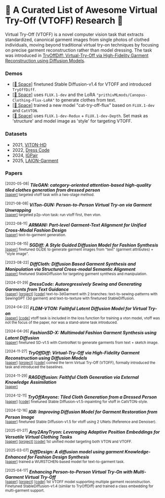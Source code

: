 # 🌟 A Curated List of Awesome Virtual Try-Off (VTOFF) Research 🌟

Virtual Try-Off (VTOFF) is a novel computer vision task that extracts standardized, canonical garment images from single photos of clothed individuals, moving beyond traditional virtual try-on techniques by focusing on precise garment reconstruction rather than model dressing. The task was introduced in [TryOffDiff: Virtual-Try-Off via High-Fidelity Garment Reconstruction using Diffusion Models](https://rizavelioglu.github.io/tryoffdiff).


### Demos
- [[🤗 Space]](https://huggingface.co/spaces/rizavelioglu/tryoffdiff) finetuned Stable Diffusion-v1.4 for VTOFF and introduced `TryOffDiff`.
- [[🤗 Space]](https://huggingface.co/spaces/ginipick/FitGen) uses `FLUX.1-dev` and the LoRA `"prithivMLmods/Canopus-Clothing-Flux-LoRA"` to generate clothes from text.
- [[🤗 Space]](https://huggingface.co/spaces/xiaozaa/cat-try-off-flux) trained a new model "cat-try-off-flux" based on `FLUX.1-dev` and `CatVTON`.
- [[🤗 Space]](https://huggingface.co/spaces/multimodalart/flux-style-shaping) uses `FLUX.1-dev-Redux` + `FLUX.1-dev-Depth`. Set mask as 'structure' and model image as 'style' for targeting VTOFF.


### Datasets
- 2021, [VITON-HD](https://paperswithcode.com/dataset/viton-hd)
- 2022, [Dress Code](https://paperswithcode.com/dataset/dress-code)
- 2024, [IGPair](https://huggingface.co/datasets/IMAGDressing/IGPair)
- 2025, [LAION-Garment](https://huggingface.co/datasets/loooooong/LAION-Garment)


### Papers
<sup>[2020-05-08]</sup> 
***TileGAN: category-oriented attention-based high-quality tiled clothes generation from dressed person***\
<sup>
  [[paper]](https://yuan-gao.net/pdf/NCA2020%20-%20TileGAN.pdf) 
  targeted vtoff task with a two-stage method.
</sup>

<sup>[2021-08-08]</sup> 
***ViTon-GUN: Person-to-Person Virtual Try-on via Garment Unwrapping***\
<sup>
  [[paper]](https://ieeexplore.ieee.org/abstract/document/10944549) 
  targeted p2p-vton task: run vtoff first, then vton.
</sup>

<sup>[2022-08-11]</sup> 
***ARMANI: Part-level Garment-Text Alignment for Unified Cross-Modal Fashion Design***\
<sup>
  [[paper]](https://arxiv.org/abs/2208.05621) 
  text-to-garment generation.
</sup>

<sup>[2023-08-15]</sup> 
***SGDiff: A Style Guided Diffusion Model for Fashion Synthesis***\
<sup>
  [[paper]](https://arxiv.org/abs/2308.07605)
  finetuned GLIDE to generate garment images from "text" (garment attributes) + "style image".
</sup>

<sup>[2023-08-22]</sup> 
***DiffCloth: Diffusion Based Garment Synthesis and Manipulation via Structural Cross-modal Semantic Alignment***\
<sup>
  [[paper]](https://arxiv.org/abs/2308.11206) 
  finetuned StableDiffusion for targeting garment synthesis and manipulation.
</sup>

<sup>[2024-01-29]</sup> 
***DressCode: Autoregressively Sewing and Generating Garments from Text Guidance***\
<sup>
  [[paper]](https://arxiv.org/abs/2401.16465)
  [[project]](https://ihe-kaii.github.io/DressCode/)
  [[code]](https://github.com/IHe-KaiI/DressCode)
  text-to-3dGarment with 2 branches: text-to-sewing-patterns with SewingGPT (3d garment) and text-to-texture with finetuned StableDiffusion.
</sup>

<sup>[2024-04-22]</sup>
***FLDM-VTON: Faithful Latent Diffusion Model for Virtual Try-on***\
<sup>
  [[paper]](https://arxiv.org/abs/2404.14162) 
  [[code]](https://github.com/xiangji-ai/fldm-vton) 
  vtoff task is included in the loss function for training a vton model, vtoff was not the focus of the paper, nor was a stand-alone task introduced.
</sup>

<sup>[2024-04-26]</sup>
***FashionSD-X: Multimodal Fashion Garment Synthesis using Latent Diffusion***\
<sup>
  [[paper]](https://arxiv.org/abs/2404.18591v1)
  finetuned SD-v1.5 with ControlNet to generate garments from text + sketch image.
</sup>

<sup>[2024-11-27]</sup>
***TryOffDiff: Virtual-Try-Off via High-Fidelity Garment Reconstruction using Diffusion Models***\
<sup>
  [[paper]](https://huggingface.co/papers/2411.18350)
  [[project]](https://rizavelioglu.github.io/tryoffdiff)
  [[code]](https://github.com/rizavelioglu/tryoffdiff/)
  coined the term Virtual Try-Off (VTOFF), formally introduced the task and introduced the baselines.
</sup>

<sup>[2024-11-29]</sup>
***RAGDiffusion: Faithful Cloth Generation via External Knowledge Assimilation***\
<sup>
  [[paper]](https://arxiv.org/abs/2411.19528)
</sup>

<sup>[2024-12-11]</sup>
***TryOffAnyone: Tiled Cloth Generation from a Dressed Person***\
<sup>
  [[paper]](https://arxiv.org/abs/2412.08573)
  [[code]](https://github.com/ixarchakos/try-off-anyone)
  finetuned Stable Diffusion-v1.5-inpainting for vtoff in CatVTON-style.
</sup>

<sup>[2024-12-16]</sup>
***IGR: Improving Diffusion Model for Garment Restoration from Person Image***\
<sup>
  [[paper]](https://arxiv.org/abs/2412.11513)
  finetuned Stable Diffusion-v1.5 for vtoff using 2 UNets (Reference and Denoiser).
</sup>

<sup>[2025-01-27]</sup>
***Any2AnyTryon: Leveraging Adaptive Position Embeddings for Versatile Virtual Clothing Tasks***\
<sup>
  [[paper]](https://arxiv.org/abs/2501.15891)
  [[project]](https://logn-2024.github.io/Any2anyTryonProjectPage/)
  [[code]](https://github.com/logn-2024/Any2anyTryon)
  1st unified model targeting both VTON and VTOFF. 
</sup>

<sup>[2025-03-07]</sup>
***DiffDesign: A diffusion model using garment Knowledge-Enhanced for Fashion Design Synthesis***\
<sup>
  [[paper]](https://ieeexplore.ieee.org/document/10889966)
  trained a WURSTCHEN-based model for text-to-garment task.
</sup>

<sup>[2025-04-17]</sup>
***Enhancing Person-to-Person Virtual Try-On with Multi-Garment Virtual Try-Off***\
<sup>
  [[paper]](https://arxiv.org/abs/2504.13078)
  [[project]](https://rizavelioglu.github.io/tryoffdiff)
  [[code]](https://github.com/rizavelioglu/tryoffdiff/)
  1st VTOFF model supporting multiple garment reconstruction. Finetuned StableDiffusion-v1.4 (similar to TryOffDiff) and trained a class embedding for multi-garment support.
</sup>
